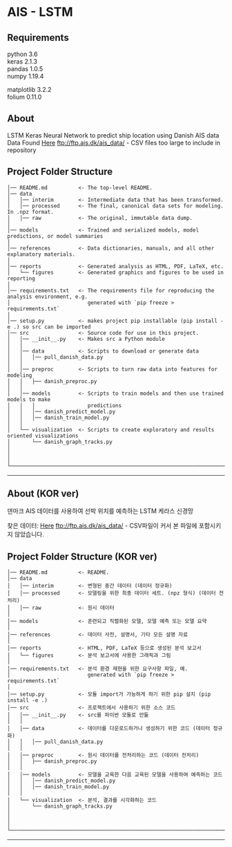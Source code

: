 # AIS - LSTM

Requirements
------------
python 3.6  
keras 2.1.3  
pandas 1.0.5  
numpy 1.19.4  
  
matplotlib 3.2.2  
folium 0.11.0  

About
------------
LSTM Keras Neural Network to predict ship location using Danish AIS data  
Data Found [Here](ftp://ftp.ais.dk/ais_data/) ftp://ftp.ais.dk/ais_data/ - CSV files too large to include in repository 


Project Folder Structure
------------

    │── README.md          <- The top-level README.
    │── data
    │   │── interim        <- Intermediate data that has been transformed.
    │   │── processed      <- The final, canonical data sets for modeling. In .npz format.
    │   │── raw            <- The original, immutable data dump.
    │
    │── models             <- Trained and serialized models, model predictions, or model summaries
    │
    │── references         <- Data dictionaries, manuals, and all other explanatory materials.
    │
    │── reports            <- Generated analysis as HTML, PDF, LaTeX, etc.
    │   └── figures        <- Generated graphics and figures to be used in reporting
    │
    │── requirements.txt   <- The requirements file for reproducing the analysis environment, e.g.
    │                         generated with `pip freeze > requirements.txt`
    │
    │── setup.py           <- makes project pip installable (pip install -e .) so src can be imported
    │── src                <- Source code for use in this project.
    │   │── __init__.py    <- Makes src a Python module
    │   │
    │   │── data           <- Scripts to download or generate data
    │   │   │── pull_danish_data.py
    │   │
    │   │── preproc		   <- Scripts to turn raw data into features for modeling
    │   │   ├── danish_preproc.py
    │   │
    │   │── models         <- Scripts to train models and then use trained models to make
    │   │   │                 predictions
    │   │   │── danish_predict_model.py
    │   │   │── danish_train_model.py
    │   │
    │   └── visualization  <- Scripts to create exploratory and results oriented visualizations
    │       └── danish_graph_tracks.py
    │
	│
	│
	└────────────────────────────────────────────────────────────────────────────────────────────────────
--------

About (KOR ver)
------------
덴마크 AIS 데이터를 사용하여 선박 위치를 예측하는 LSTM 케라스 신경망

찾은 데이터: [Here](ftp://ftp.ais.dk/ais_data/) ftp://ftp.ais.dk/ais_data/ - CSV파일이 커서 본 파일에 포함시키지 않았습니다.

Project Folder Structure (KOR ver)
------------

    │── README.md          <- README.
    │── data
    │   │── interim        <- 변형된 중간 데이터 (데이터 정규화)
    │   │── processed      <- 모델링을 위한 최종 데이터 세트. (npz 형식) (데이터 전처리) 
    │   │── raw            <- 원시 데이터
    │
    │── models             <- 훈련되고 직렬화된 모델, 모델 예측 또는 모델 요약
    │
    │── references         <- 데이터 사전, 설명서, 기타 모든 설명 자료
    │
    │── reports            <- HTML, PDF, LaTeX 등으로 생성된 분석 보고서
    │   └── figures        <- 분석 보고서에 사용한 그래픽과 그림 
    │
    │── requirements.txt   <- 분석 환경 재현을 위한 요구사항 파일, 예.
    │                         generated with `pip freeze > requirements.txt`
    │
    │── setup.py           <- 모듈 import가 가능하게 하기 위한 pip 설치 (pip install -e .)
    │── src                <- 프로젝트에서 사용하기 위한 소스 코드
    │   │── __init__.py    <- src를 파이썬 모듈로 만듦
    │   │
    │   │── data           <- 데이터를 다운로드하거나 생성하기 위한 코드 (데이터 정규화)
    │   │   │── pull_danish_data.py
    │   │
    │   │── preproc		   <- 원시 데이터를 전처리하는 코드 (데이터 전처리)
    │   │   ├── danish_preproc.py
    │   │
    │   │── models         <- 모델을 교육한 다음 교육된 모델을 사용하여 예측하는 코드
    │   │   │── danish_predict_model.py
    │   │   │── danish_train_model.py
    │   │
    │   └── visualization  <- 분석, 결과를 시각화하는 코드
    │       └── danish_graph_tracks.py
    │
	│
	│
	└────────────────────────────────────────────────────────────────────────────────────────────────────
--------
